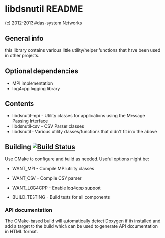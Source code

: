 # libdsnutil README
(c) 2012-2013 #das-system Networks

## General info
this library contains various little utility/helper functions that have been
used in other projects.


## Optional dependencies
* MPI implementation
* log4cpp logging library


## Contents
* libdsnutil-mpi - Utility classes for applications using the Message Passing Interface
* libdsnutil-csv - CSV Parser classes
* libdsnutil     - Various utility classes/functions that didn't fit into the above


## Building [![Build Status](https://travis-ci.org/png85/dsnutil.png?branch=master)](https://travis-ci.org/png85/dsnutil)
Use CMake to configure and build as needed. Useful options might be:

* WANT_MPI      - Compile MPI utility classes
* WANT_CSV      - Compile CSV parser
* WANT_LOG4CPP  - Enable log4cpp support

* BUILD_TESTING - Build tests for all components

### API documentation
The CMake-based build will automatically detect Doxygen if its installed and add a target to the build which can be used to generate API documentation in HTML format.

